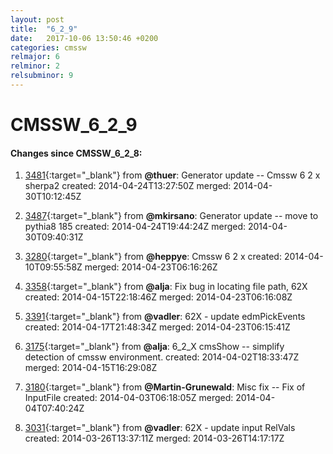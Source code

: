 ```yaml
---
layout: post
title:  "6_2_9"
date:   2017-10-06 13:50:46 +0200
categories: cmssw
relmajor: 6
relminor: 2
relsubminor: 9
---
```


# CMSSW_6_2_9
#### Changes since CMSSW_6_2_8:

1. [3481](http://github.com/cms-sw/cmssw/pull/3481){:target="_blank"}  from **@thuer**: Generator update -- Cmssw 6 2 x sherpa2 created: 2014-04-24T13:27:50Z merged: 2014-04-30T10:12:45Z

1. [3487](http://github.com/cms-sw/cmssw/pull/3487){:target="_blank"}  from **@mkirsano**: Generator update -- move to pythia8 185 created: 2014-04-24T19:44:24Z merged: 2014-04-30T09:40:31Z

1. [3280](http://github.com/cms-sw/cmssw/pull/3280){:target="_blank"}  from **@heppye**: Cmssw 6 2 x created: 2014-04-10T09:55:58Z merged: 2014-04-23T06:16:26Z

1. [3358](http://github.com/cms-sw/cmssw/pull/3358){:target="_blank"}  from **@alja**: Fix bug in locating file path, 62X created: 2014-04-15T22:18:46Z merged: 2014-04-23T06:16:08Z

1. [3391](http://github.com/cms-sw/cmssw/pull/3391){:target="_blank"}  from **@vadler**: 62X - update edmPickEvents created: 2014-04-17T21:48:34Z merged: 2014-04-23T06:15:41Z

1. [3175](http://github.com/cms-sw/cmssw/pull/3175){:target="_blank"}  from **@alja**: 6_2_X cmsShow -- simplify detection of cmssw environment. created: 2014-04-02T18:33:47Z merged: 2014-04-15T16:29:08Z

1. [3180](http://github.com/cms-sw/cmssw/pull/3180){:target="_blank"}  from **@Martin-Grunewald**: Misc fix -- Fix of InputFile created: 2014-04-03T06:18:05Z merged: 2014-04-04T07:40:24Z

1. [3031](http://github.com/cms-sw/cmssw/pull/3031){:target="_blank"}  from **@vadler**: 62X - update input RelVals created: 2014-03-26T13:37:11Z merged: 2014-03-26T14:17:17Z

